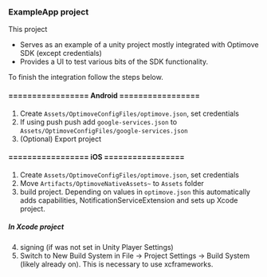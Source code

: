### ExampleApp project

This project
- Serves as an example of a unity project mostly integrated with Optimove SDK (except credentials)
- Provides a UI to test various bits of the SDK functionality.

To finish the integration follow the steps below.

#### ================= Android =================

1. Create `Assets/OptimoveConfigFiles/optimove.json`, set credentials
2. If using push push add `google-services.json` to `Assets/OptimoveConfigFiles/google-services.json`
3. (Optional) Export project


#### ================= iOS =================

1. Create `Assets/OptimoveConfigFiles/optimove.json`, set credentials
2. Move `Artifacts/OptimoveNativeAssets~` to `Assets` folder
3. build project. Depending on values in `optimove.json` this automatically adds capabilities, NotificationServiceExtension and sets up Xcode project.

##### In Xcode project

4. signing (if was not set in Unity Player Settings)
5. Switch to New Build System in File -> Project Settings -> Build System (likely already on). This is necessary to use xcframeworks.